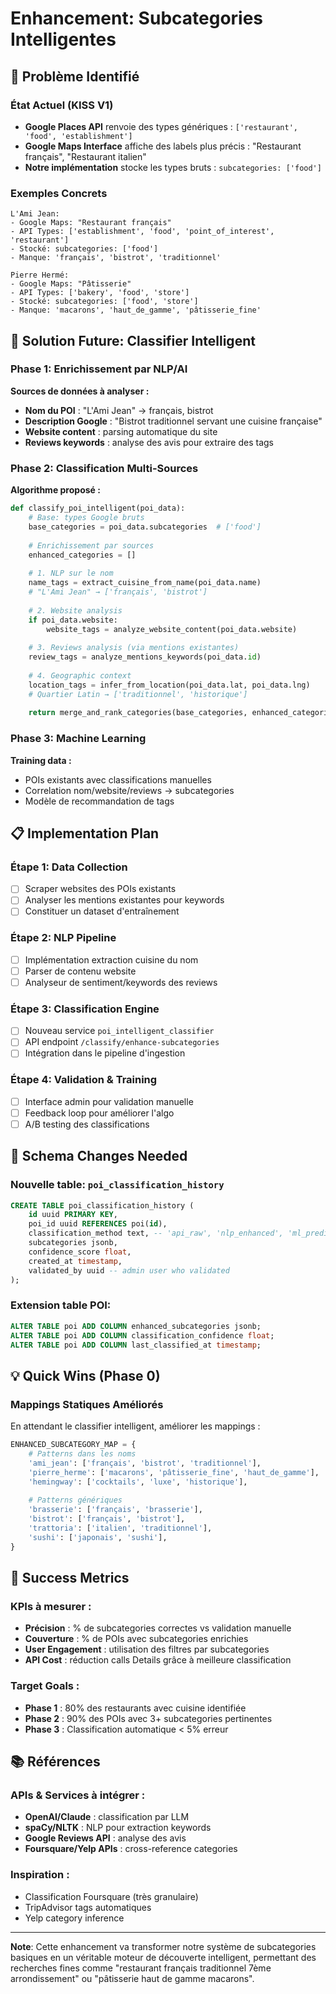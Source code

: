 # Enhancement: Subcategories Intelligentes

## 🎯 Problème Identifié

### État Actuel (KISS V1)
- **Google Places API** renvoie des types génériques : `['restaurant', 'food', 'establishment']`
- **Google Maps Interface** affiche des labels plus précis : "Restaurant français", "Restaurant italien"
- **Notre implémentation** stocke les types bruts : `subcategories: ['food']`

### Exemples Concrets
```
L'Ami Jean:
- Google Maps: "Restaurant français" 
- API Types: ['establishment', 'food', 'point_of_interest', 'restaurant']
- Stocké: subcategories: ['food']
- Manque: 'français', 'bistrot', 'traditionnel'

Pierre Hermé:
- Google Maps: "Pâtisserie" 
- API Types: ['bakery', 'food', 'store']
- Stocké: subcategories: ['food', 'store']
- Manque: 'macarons', 'haut_de_gamme', 'pâtisserie_fine'
```

## 🚀 Solution Future: Classifier Intelligent

### Phase 1: Enrichissement par NLP/AI
**Sources de données à analyser :**
- **Nom du POI** : "L'Ami Jean" → français, bistrot
- **Description Google** : "Bistrot traditionnel servant une cuisine française"
- **Website content** : parsing automatique du site
- **Reviews keywords** : analyse des avis pour extraire des tags

### Phase 2: Classification Multi-Sources
**Algorithme proposé :**
```python
def classify_poi_intelligent(poi_data):
    # Base: types Google bruts
    base_categories = poi_data.subcategories  # ['food']
    
    # Enrichissement par sources
    enhanced_categories = []
    
    # 1. NLP sur le nom
    name_tags = extract_cuisine_from_name(poi_data.name)
    # "L'Ami Jean" → ['français', 'bistrot']
    
    # 2. Website analysis
    if poi_data.website:
        website_tags = analyze_website_content(poi_data.website)
    
    # 3. Reviews analysis (via mentions existantes)
    review_tags = analyze_mentions_keywords(poi_data.id)
    
    # 4. Geographic context
    location_tags = infer_from_location(poi_data.lat, poi_data.lng)
    # Quartier Latin → ['traditionnel', 'historique']
    
    return merge_and_rank_categories(base_categories, enhanced_categories)
```

### Phase 3: Machine Learning
**Training data :**
- POIs existants avec classifications manuelles
- Correlation nom/website/reviews → subcategories
- Modèle de recommandation de tags

## 📋 Implementation Plan

### Étape 1: Data Collection
- [ ] Scraper websites des POIs existants
- [ ] Analyser les mentions existantes pour keywords
- [ ] Constituer un dataset d'entraînement

### Étape 2: NLP Pipeline
- [ ] Implémentation extraction cuisine du nom
- [ ] Parser de contenu website
- [ ] Analyseur de sentiment/keywords des reviews

### Étape 3: Classification Engine
- [ ] Nouveau service `poi_intelligent_classifier`
- [ ] API endpoint `/classify/enhance-subcategories`
- [ ] Intégration dans le pipeline d'ingestion

### Étape 4: Validation & Training
- [ ] Interface admin pour validation manuelle
- [ ] Feedback loop pour améliorer l'algo
- [ ] A/B testing des classifications

## 🔧 Schema Changes Needed

### Nouvelle table: `poi_classification_history`
```sql
CREATE TABLE poi_classification_history (
    id uuid PRIMARY KEY,
    poi_id uuid REFERENCES poi(id),
    classification_method text, -- 'api_raw', 'nlp_enhanced', 'ml_predicted'
    subcategories jsonb,
    confidence_score float,
    created_at timestamp,
    validated_by uuid -- admin user who validated
);
```

### Extension table POI:
```sql
ALTER TABLE poi ADD COLUMN enhanced_subcategories jsonb;
ALTER TABLE poi ADD COLUMN classification_confidence float;
ALTER TABLE poi ADD COLUMN last_classified_at timestamp;
```

## 💡 Quick Wins (Phase 0)

### Mappings Statiques Améliorés
En attendant le classifier intelligent, améliorer les mappings :

```python
ENHANCED_SUBCATEGORY_MAP = {
    # Patterns dans les noms
    'ami_jean': ['français', 'bistrot', 'traditionnel'],
    'pierre_herme': ['macarons', 'pâtisserie_fine', 'haut_de_gamme'],
    'hemingway': ['cocktails', 'luxe', 'historique'],
    
    # Patterns génériques
    'brasserie': ['français', 'brasserie'],
    'bistrot': ['français', 'bistrot'],
    'trattoria': ['italien', 'traditionnel'],
    'sushi': ['japonais', 'sushi'],
}
```

## 🎯 Success Metrics

### KPIs à mesurer :
- **Précision** : % de subcategories correctes vs validation manuelle
- **Couverture** : % de POIs avec subcategories enrichies 
- **User Engagement** : utilisation des filtres par subcategories
- **API Cost** : réduction calls Details grâce à meilleure classification

### Target Goals :
- **Phase 1** : 80% des restaurants avec cuisine identifiée
- **Phase 2** : 90% des POIs avec 3+ subcategories pertinentes
- **Phase 3** : Classification automatique < 5% erreur

## 📚 Références

### APIs & Services à intégrer :
- **OpenAI/Claude** : classification par LLM
- **spaCy/NLTK** : NLP pour extraction keywords
- **Google Reviews API** : analyse des avis
- **Foursquare/Yelp APIs** : cross-reference categories

### Inspiration :
- Classification Foursquare (très granulaire)
- TripAdvisor tags automatiques
- Yelp category inference

---

**Note**: Cette enhancement va transformer notre système de subcategories basiques en un véritable moteur de découverte intelligent, permettant des recherches fines comme "restaurant français traditionnel 7ème arrondissement" ou "pâtisserie haut de gamme macarons".